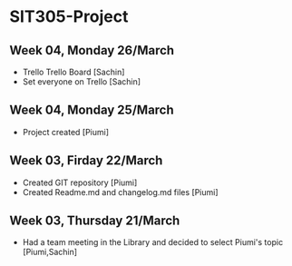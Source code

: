 # SIT305-Project

## Week 04, Monday 26/March
- Trello Trello Board [Sachin]
- Set everyone on Trello [Sachin]

## Week 04, Monday 25/March
- Project created [Piumi]

## Week 03, Firday 22/March
- Created GIT repository [Piumi]
- Created Readme.md and changelog.md files [Piumi]


## Week 03, Thursday 21/March
- Had a team meeting in the Library and decided to select Piumi's topic [Piumi,Sachin]

